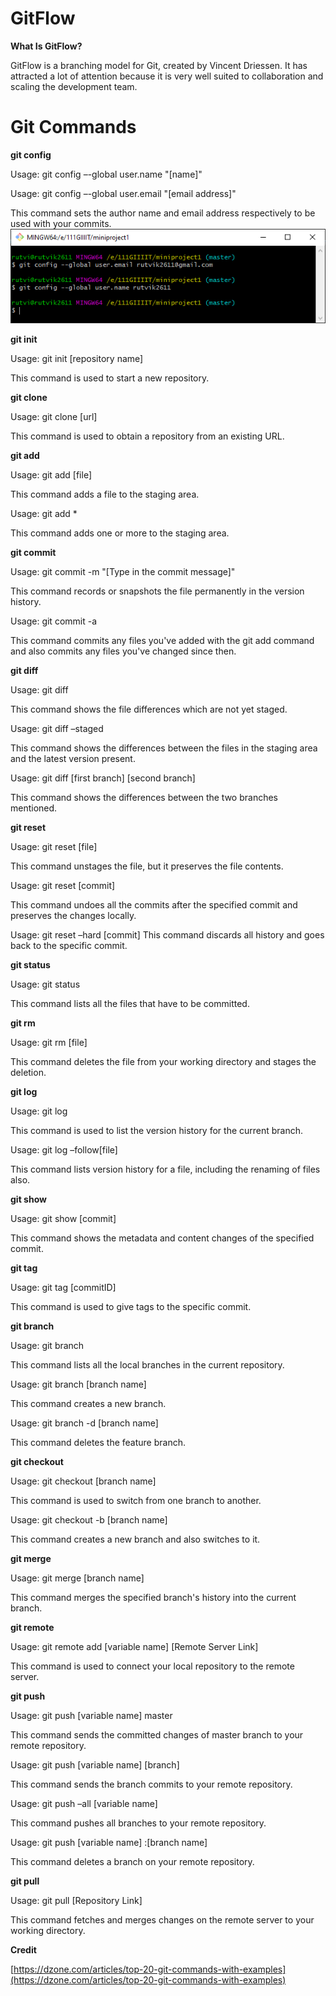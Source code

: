 #
# GitFlow



**What Is GitFlow?**

GitFlow is a branching model for Git, created by Vincent Driessen. It has attracted a lot of attention because it is very well suited to collaboration and scaling the development team.

# Git Commands

**git config**

Usage: git config –-global user.name &quot;[name]&quot;

Usage: git config –-global user.email &quot;[email address]&quot;

This command sets the author name and email address respectively to be used with your commits.
![Image of Git Config](/Dependency/git_config.png)

**git init**

Usage: git init [repository name]

This command is used to start a new repository.

**git clone**

Usage: git clone [url]

This command is used to obtain a repository from an existing URL.

**git add**

Usage: git add [file]

This command adds a file to the staging area.

Usage: git add \*

This command adds one or more to the staging area.

**git commit**

Usage: git commit -m &quot;[Type in the commit message]&quot;

This command records or snapshots the file permanently in the version history.

Usage: git commit -a

This command commits any files you&#39;ve added with the git add command and also commits any files you&#39;ve changed since then.

**git diff**

Usage: git diff

This command shows the file differences which are not yet staged.

 Usage: git diff –staged

This command shows the differences between the files in the staging area and the latest version present.

Usage: git diff [first branch] [second branch]

This command shows the differences between the two branches mentioned.

**git reset**

Usage: git reset [file]

This command unstages the file, but it preserves the file contents.

Usage: git reset [commit]

This command undoes all the commits after the specified commit and preserves the changes locally.

Usage: git reset –hard [commit]  This command discards all history and goes back to the specific commit.

**git status**

Usage: git status

This command lists all the files that have to be committed.

**git rm**

Usage: git rm [file]

This command deletes the file from your working directory and stages the deletion.

**git log**

Usage: git log

This command is used to list the version history for the current branch.

Usage: git log –follow[file]

This command lists version history for a file, including the renaming of files also.

**git show**

Usage: git show [commit]

This command shows the metadata and content changes of the specified commit.

**git tag**

Usage: git tag [commitID]

This command is used to give tags to the specific commit.

**git branch**

Usage: git branch

This command lists all the local branches in the current repository.

Usage: git branch [branch name]

This command creates a new branch.

Usage: git branch -d [branch name]

This command deletes the feature branch.

**git checkout**

Usage: git checkout [branch name]

This command is used to switch from one branch to another.

Usage: git checkout -b [branch name]

This command creates a new branch and also switches to it.

**git merge**

Usage: git merge [branch name]

This command merges the specified branch&#39;s history into the current branch.

**git remote**

Usage: git remote add [variable name] [Remote Server Link]

This command is used to connect your local repository to the remote server.

**git push**

Usage: git push [variable name] master

This command sends the committed changes of master branch to your remote repository.

Usage: git push [variable name] [branch]

This command sends the branch commits to your remote repository.

Usage: git push –all [variable name]

This command pushes all branches to your remote repository.

Usage: git push [variable name] :[branch name]

This command deletes a branch on your remote repository.

**git pull**

Usage: git pull [Repository Link]

This command fetches and merges changes on the remote server to your working directory.

**Credit**

[https://dzone.com/articles/top-20-git-commands-with-examples](https://dzone.com/articles/top-20-git-commands-with-examples)